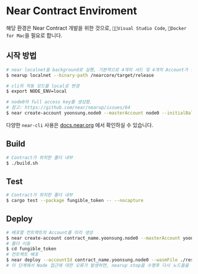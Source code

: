 # Near Contract Enviroment

해당 환경은 Near Contract 개발을 위한 것으로, `🧑‍💻Visual Studio Code`, `🐋Docker for Mac`을 필요로 합니다.

## 시작 방법

```sh
# near localnet을 background로 실행, 기본적으로 4개의 샤드 및 4개의 Account가 설정됨.
$ nearup localnet --binary-path /nearcore/target/release

# cli의 작동 모드를 local로 변경
$ export NODE_ENV=local

# node0의 full access key를 생성함.
# 참고: https://github.com/near/nearup/issues/64
$ near create-account yoonsung.node0 --masterAccount node0 --initialBalance 100000 --keyPath ~/.near/localnet/node0/validator_key.json
```

다양한 `near-cli` 사용은 [docs.near.org](https://docs.near.org/docs/roles/developer/contracts/cli) 에서 확인하실 수 있습니다.


## Build

```sh
# Contract가 위치한 폴더 내부
$ ./build.sh
```

## Test
```sh
# Contract가 위치한 폴더 내부
$ cargo test --package fungible_token -- --nocapture
```

## Deploy
```sh
# 배포할 컨트랙트의 Account를 미리 생성
$ near create-account contract_name.yoonsung.node0 --masterAccount yoonsung.node0 --keyPath ~/.near/localnet/node0/validator_key.json
# 폴더 이동
$ cd fungible_token
# 컨트랙트 배포
$ near deploy --accountId contract_name.yoonsung.node0 --wasmFile ./res/fungible_token.wasm --keyPath ~/.near/localnet/node0/validator_key.json
# 이 단계에서 Node 접근에 대한 오류가 발생하면, nearup stop을 수행후 다시 노드들을 실행시켜 사용 가능.
```
